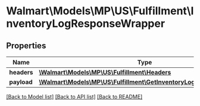# Walmart\Models\MP\US\Fulfillment\InventoryLogResponseWrapper

## Properties

Name | Type | Description | Notes
------------ | ------------- | ------------- | -------------
**headers** | [**\Walmart\Models\MP\US\Fulfillment\Headers**](Headers.md) |  | [optional]
**payload** | [**\Walmart\Models\MP\US\Fulfillment\GetInventoryLogsResponsePayload**](GetInventoryLogsResponsePayload.md) |  | [optional]


[[Back to Model list]](./) [[Back to API list]](../../../../../README.md#supported-apis) [[Back to README]](../../../../../README.md)
